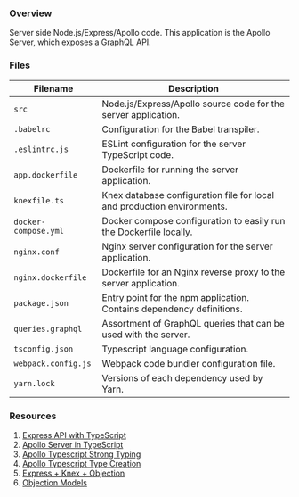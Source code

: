### Overview

Server side Node.js/Express/Apollo code.  This application is the Apollo Server, which exposes a 
GraphQL API.

### Files

| Filename                 | Description                                                                |
|--------------------------|----------------------------------------------------------------------------|
| `src`                    | Node.js/Express/Apollo source code for the server application.             |
| `.babelrc`               | Configuration for the Babel transpiler.                                    |
| `.eslintrc.js`           | ESLint configuration for the server TypeScript code.                       |
| `app.dockerfile`         | Dockerfile for running the server application.                             |
| `knexfile.ts`            | Knex database configuration file for local and production environments.    |
| `docker-compose.yml`     | Docker compose configuration to easily run the Dockerfile locally.         |
| `nginx.conf`             | Nginx server configuration for the server application.                     |
| `nginx.dockerfile`       | Dockerfile for an Nginx reverse proxy to the server application.           |
| `package.json`           | Entry point for the npm application.  Contains dependency definitions.     |
| `queries.graphql`        | Assortment of GraphQL queries that can be used with the server.            |
| `tsconfig.json`          | Typescript language configuration.                                         |
| `webpack.config.js`      | Webpack code bundler configuration file.                                   |
| `yarn.lock`              | Versions of each dependency used by Yarn.                                  |

### Resources

1. [Express API with TypeScript](https://medium.com/the-andela-way/how-to-set-up-an-express-api-using-webpack-and-typescript-69d18c8c4f52)
2. [Apollo Server in TypeScript](https://medium.com/@th.guibert/basic-apollo-express-graphql-api-with-typescript-2ee021dea2c)
3. [Apollo Typescript Strong Typing](https://www.formidable.com/blog/2019/strong-typing/)
4. [Apollo Typescript Type Creation](https://github.com/dotansimha/graphql-code-generator)
5. [Express + Knex + Objection](https://itnext.io/express-knex-objection-painless-api-with-db-74512c484f0c)
6. [Objection Models](https://vincit.github.io/objection.js/guide/models.html#examples)
